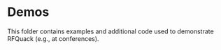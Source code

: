 # Demos

This folder contains examples and additional code used to demonstrate RFQuack (e.g., at conferences).
